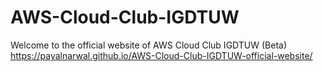 # AWS-Cloud-Club-IGDTUW 

Welcome to the official website of AWS Cloud Club IGDTUW (Beta)
https://payalnarwal.github.io/AWS-Cloud-Club-IGDTUW-official-website/
 
